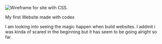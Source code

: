 <img title="Wireframe for site with CSS." src="pic/Best Damn Chicken.jpg">


My first Website made with codex

I am looking into seeing the magic happen when build websites. I addmit i was kinda of scared in the beginning but it has seem to be going alright so far.
